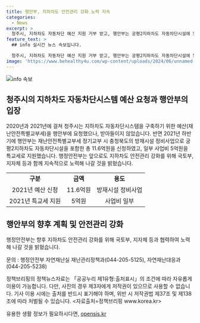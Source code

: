 ```yaml
---
title: 행안부, 지하차도 안전관리 강화 노력 지속
categories:
  - News
excerpt: >
  청주시, 지하차도 자동차단 예산 지원 거부 받고, 행안부는 궁평2지하차도 자동차단시설에 5억원 특교세로 지원  청주시가 연이어 예산 지원을 요청했지만 행안부의 거부로 만난 상황. 2021년 하반기에는 궁평2지하차도 자동차단시설을 포함해 11.6억원을 신청했고 행안부는 5억원을 특교세로 지원했다. 앞으로도 지하차도 안전관리를 강화하기 위해 국토부, 지자체와 협력할 예정이다.
feature_text: >
  ## info 실시간 뉴스 속보입니다.

  청주시, 지하차도 자동차단 예산 지원 거부 받고, 행안부는 궁평2지하차도 자동차단시설에 5억원 특교세로 지원  청주시가 연이어 예산 지원을 요청했지만 행안부의 거부로 만난 상황. 2021년 하반기에는 궁평2지하차도 자동차단시설을 포함해 11.6억원을 신청했고 행안부는 5억원을 특교세로 지원했다. 앞으로도 지하차도 안전관리를 강화하기 위해 국토부, 지자체와 협력할 예정이다.
image: 'https://www.behealthy4u.com/wp-content/uploads/2024/06/unnamed-file.png'
---
```


<p><img src="https://www.behealthy4u.com/wp-content/uploads/2024/06/unnamed-file.png" alt="info 속보" /></p>

<h2 data-ke-size="size26">청주시의 지하차도 자동차단시스템 예산 요청과 행안부의 입장</h2>

<p data-ke-size="size16">2020년과 2021년에 걸쳐 청주시는 지하차도 자동차단시스템을 구축하기 위한 예산(재난안전특별교부세)을 행안부에 요청했으나, 받아들이지 않았습니다. 반면 2021년 하반기에 행안부는 재난안전특별교부세 정기교부 시 충청북도의 방재시설 정비사업으로 궁평2지하차도 자동차단시설을 포함한 총 11.6억원을 신청하였고, 일부 사업비 5억원을 특교세로 지원했습니다. 행정안전부는 앞으로도 지하차도 안전관리 강화를 위해 국토부, 지자체 등과 함께 지속적으로 노력해 나갈 것을 밝혔습니다.</p>

<table>
  <tbody>
    <tr>
      <td style="text-align: center; height: 17px;"><b>구분</b></td>
      <td style="text-align: center; height: 17px;"><b>금액</b></td>
      <td style="text-align: center; height: 17px;"><b>용도</b></td>
    </tr>
    <tr>
      <td style="text-align: center; height: 17px;">2021년 예산 신청</td>
      <td style="text-align: center; height: 17px;">11.6억원</td>
      <td style="text-align: center; height: 17px;">방재시설 정비사업</td>
    </tr>
    <tr>
      <td style="text-align: center; height: 17px;">2021년 특교세 지원</td>
      <td style="text-align: center; height: 17px;">5억원</td>
      <td style="text-align: center; height: 17px;">사업비 일부</td>
    </tr>
  </tbody>
</table>

<h2 data-ke-size="size26">행안부의 향후 계획 및 안전관리 강화</h2>

<p data-ke-size="size16">행정안전부는 향후 지하차도 안전관리 강화를 위해 국토부, 지자체 등과 협력하여 노력해 나갈 것을 밝혔습니다.</p>

<p data-ke-size="size16">문의 : 행정안전부 자연재난실 재난관리정책과(044-205-5125), 자연재난대응과(044-205-5238)</p>

<p data-ke-size="size16">정책브리핑의 정책뉴스자료는 「공공누리 제1유형:출처표시」의 조건에 따라 자유롭게 이용이 가능합니다. 다만, 사진의 경우 제3자에게 저작권이 있으므로 사용할 수 없습니다. 기사 이용 시에는 출처를 반드시 표기해야 하며, 위반 시 저작권법 제37조 및 제138조에 따라 처벌될 수 있습니다. <자료출처=정책브리핑 www.korea.kr></p>
유용한 생활 정보가 필요하시다면, <a href="https://opensis.kr" rel="dofollow">opensis.kr</a>


